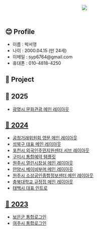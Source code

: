 <!-- ## Hi there 👋 -->

<!--
**syp6764/syp6764** is a ✨ _special_ ✨ repository because its `README.md` (this file) appears on your GitHub profile.

Here are some ideas to get you started:

- 🔭 I’m currently working on ...
- 🌱 I’m currently learning ...
- 👯 I’m looking to collaborate on ...
- 🤔 I’m looking for help with ...
- 💬 Ask me about ...
- 📫 How to reach me: ...
- 😄 Pronouns: ...
- ⚡ Fun fact: ...
-->

<header>
  <img src="https://capsule-render.vercel.app/api?type=waving&color=0:ffb4d4,100:96d6ff&height=200&section=header&text=seoyoung's&fontSize=50&fontColor=fff&fontAlign=25&fontAlignY=40" />
</header>

<section>
  <h1>😊 Profile</h3>
  <ul>
    <li>이름 : 박서영</li>
    <li>나이 : 2000.04.15 (만 24세)</li>
    <li>이메일 : syp6764@gmail.com</li>
    <li>휴대폰 : 010-4818-4250</li>
  </ul>
</section>

<section>
  <h1>📁 Project</h3>
  <h2>📅 2025</h4>
  <ul>
    <li><a href="https://syp6764.github.io/project/gm/resources/tour/main.html">광명시 문화관광 메인 레이아웃</li>
  </ul>
  <h2>📅 2024</h4>
  <ul>
    <li><a href="https://syp6764.github.io/project/ftc/site/eng/main.html">공정거래위원회 영문 메인 레이아웃</li>
    <li><a href="https://syp6764.github.io/seongbukgu/site/www/main.html">성북구 대표 메인 레이아웃</li>
    <li><a href="https://syp6764.github.io/project/pocheon/site/global/sub.html">포천시 외국인주민지원센터 서브 레이아웃</li>
    <li><a href="https://syp6764.github.io/project/gumi/site/reservation/template.html">구미시 통합예약 템플릿</li>
    <li><a href="https://syp6764.github.io/project/wonju/site_2024/mayor/main.html">원주시 열린시장실 메인 레이아웃</li>
    <li><a href="https://syp6764.github.io/project/anyang/site/anyang5060/main.html">안양시 베이비부머 메인 레이아웃</li>
    <li><a href="https://syp6764.github.io/project/wj_sbinfo/site/sbinfo/main.html">원주시 소상공인종합정보센터 메인 레이아웃</li>
    <li><a href="https://syp6764.github.io/project/cbnu/site/law/main.html">충북대학교 규정집 메인 레이아웃</li>
    <li><a href="https://syp6764.github.io/taebaek/site/www/intro.html">태백시 대표 인트로</li>
  </ul>
  <h2>📅 2023</h4>
  <ul>
    <li><a href="">보은군 통합로그인</li>
    <li><a href="">여주시 통합로그인</li>
  </ul>
</section>

<footer>

</footer>

